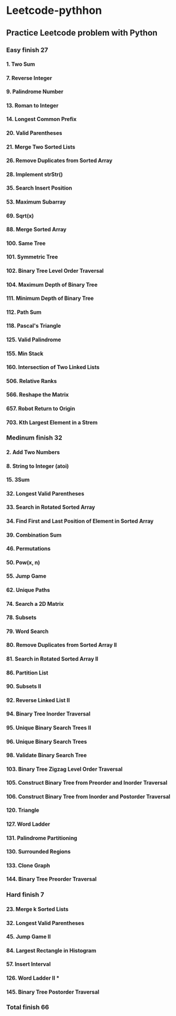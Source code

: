 # Leetcode-pythhon

## Practice Leetcode problem with Python

### Easy finish 27

#### 1. Two Sum

#### 7. Reverse Integer

#### 9. Palindrome Number

#### 13. Roman to Integer

#### 14. Longest Common Prefix

#### 20. Valid Parentheses

#### 21. Merge Two Sorted Lists

#### 26. Remove Duplicates from Sorted Array

#### 28. Implement strStr()

#### 35. Search Insert Position

#### 53. Maximum Subarray

#### 69. Sqrt(x)

#### 88. Merge Sorted Array

#### 100. Same Tree

#### 101. Symmetric Tree

#### 102. Binary Tree Level Order Traversal

#### 104. Maximum Depth of Binary Tree

#### 111. Minimum Depth of Binary Tree

#### 112. Path Sum

#### 118. Pascal's Triangle

#### 125. Valid Palindrome

#### 155. Min Stack

#### 160. Intersection of Two Linked Lists

#### 506. Relative Ranks

#### 566. Reshape the Matrix

#### 657. Robot Return to Origin

#### 703. Kth Largest Element in a Strem


### Medinum finish 32

#### 2. Add Two Numbers

#### 8. String to Integer (atoi)

#### 15. 3Sum

#### 32. Longest Valid Parentheses

#### 33. Search in Rotated Sorted Array

#### 34. Find First and Last Position of Element in Sorted Array

#### 39. Combination Sum

#### 46. Permutations

#### 50. Pow(x, n)

#### 55. Jump Game

#### 62. Unique Paths

#### 74. Search a 2D Matrix

#### 78. Subsets

#### 79. Word Search

#### 80. Remove Duplicates from Sorted Array II

#### 81. Search in Rotated Sorted Array II

#### 86. Partition List

#### 90. Subsets II

#### 92. Reverse Linked List II

#### 94. Binary Tree Inorder Traversal

#### 95. Unique Binary Search Trees II

#### 96. Unique Binary Search Trees

#### 98. Validate Binary Search Tree

#### 103. Binary Tree Zigzag Level Order Traversal

#### 105. Construct Binary Tree from Preorder and Inorder Traversal

#### 106. Construct Binary Tree from Inorder and Postorder Traversal

#### 120. Triangle

#### 127. Word Ladder

#### 131. Palindrome Partitioning

#### 130. Surrounded Regions

#### 133. Clone Graph

#### 144. Binary Tree Preorder Traversal

### Hard finish 7

#### 23. Merge k Sorted Lists

#### 32. Longest Valid Parentheses

#### 45. Jump Game II

#### 84. Largest Rectangle in Histogram

#### 57. Insert Interval

#### 126. Word Ladder II \*

#### 145. Binary Tree Postorder Traversal

### Total finish 66
